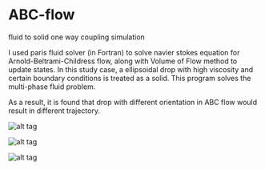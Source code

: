 # ABC-flow
fluid to solid one way coupling simulation

I used paris fluid solver (in Fortran) to solve navier stokes equation for Arnold-Beltrami-Childress flow, along with Volume of Flow method to update states. In this study case, a ellipsoidal drop with high viscosity and certain boundary conditions is treated as a solid. This program solves the multi-phase fluid problem.

As a result, it is found that drop with different orientation in ABC flow would result in different trajectory.

![alt tag](https://cloud.githubusercontent.com/assets/8973982/18479571/7e9eb67c-79a3-11e6-80a6-24d3b80b67fc.gif)

![alt tag](https://cloud.githubusercontent.com/assets/8973982/18479573/7fc2e744-79a3-11e6-8a86-a3b305ab0cbf.gif)

![alt tag](https://cloud.githubusercontent.com/assets/8973982/18479574/80ed85c0-79a3-11e6-8765-9f87c5cbe0c2.gif)
